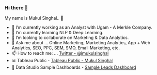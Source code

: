 ### Hi there 👋

My name is Mukul Singhal.. 👦

- 🔭 I’m currently working as an Analyst with Ugam - A Merkle Company. 
- 🌱 I’m currently learning NLP & Deep Learning.
- 🙌 I’m looking to collaborate on Marketing & Data Analytics.
- 💬 Ask me about ... Online Marketing, Marketing Analytics, App + Web Analytics, SEO, PPC, SEM, SMO, Email Marketing, etc.
- 📫 How to reach me: ... [Twitter - @imukulsinghal](https://twitter.com/imukul_singhal)
- 📊 Tableau Public - [Tableau Public - Mukul Singhal](https://public.tableau.com/profile/mukul.singhal)
- 🌈 Data Studio Sample Dashboards - [Sample Leads Dashboard](https://datastudio.google.com/reporting/803a35e4-9df2-40e5-8d90-5b4ddcbc631c)

<!-- <img src = 'https://github-readme-stats.vercel.app/api?username=mukulsinghal001&&show_icons=true&title_color=ffffff&icon_color=bb2acf&text_color=daf7dc&bg_color=151515'> -->
